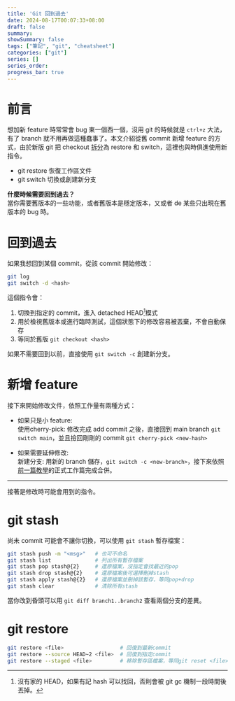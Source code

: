 ```yaml
---
title: 'Git 回到過去'
date: 2024-08-17T00:07:33+08:00
draft: false
summary: 
showSummary: false
tags: ["筆記", "git", "cheatsheet"]
categories: ["git"]
series: []
series_order: 
progress_bar: true
---
```


# 前言
想加新 feature 時常常會 bug 東一個西一個，沒用 git 的時候就是 `ctrl+z` 大法，有了 branch 就不用再做這種蠢事了。本文介紹從舊 commit 新增 feature 的方式，由於新版 git 把 checkout [拆分](https://dwye.dev/post/git-checkout-switch-restore/)為 restore 和 switch，這裡也與時俱進使用新指令。

- git restore 恢復工作區文件
- git switch 切換或創建新分支

**什麼時候需要回到過去？**  
當你需要舊版本的一些功能，或者舊版本是穩定版本，又或者 de 某些只出現在舊版本的 bug 時。

# 回到過去
如果我想回到某個 commit，從該 commit 開始修改：

```sh
git log
git switch -d <hash>
```

這個指令會：
1. 切換到指定的 commit，進入 detached HEAD[^1]模式
2. 用於檢視舊版本或進行臨時測試，這個狀態下的修改容易被丟棄，不會自動保存
4. 等同於舊版 `git checkout <hash>`

如果不需要回到以前，直接使用 `git switch -c` 創建新分支。

[^1]: 沒有家的 HEAD，如果有記 hash 可以找回，否則會被 git gc 機制一段時間後丟掉。

# 新增 feature
接下來開始修改文件，依照工作量有兩種方式：

- 如果只是小 feature:  
使用cherry-pick: 修改完成 add commit 之後，直接回到 main branch `git switch main`，並且撿回剛剛的 commit `git cherry-pick <new-hash>`

- 如果需要延伸修改:  
新建分支: 用新的 branch 儲存，`git switch -c <new-branch>`，接下來依照[前一篇教學](/posts/git-intro/)的正式工作篇完成合併。



---

接著是修改時可能會用到的指令。

# git stash



尚未 commit 可能會不讓你切換，可以使用 `git stash` 暫存檔案：

```sh
git stash push -m "<msg>"   # 也可不命名
git stash list              # 列出所有暫存檔案
git stash pop stash@{2}     # 還原檔案，沒指定會找最近的pop
git stash drop stash@{2}    # 還原檔案後可選擇刪掉stash
git stash apply stash@{2}   # 還原檔案並刪掉該暫存，等同pop+drop
git stash clear             # 清除所有stash
```

當你改到昏頭可以用 `git diff branch1..branch2` 查看兩個分支的差異。

# git restore

```sh
git restore <file>                  # 回復到最新commit
git restore --source HEAD~2 <file>  # 回復到指定commit
git restore --staged <file>         # 移除暫存區檔案，等同git reset <file>
```

